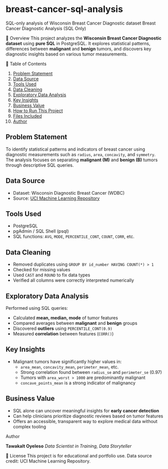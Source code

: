 # breast-cancer-sql-analysis
SQL-only analysis of Wisconsin Breast Cancer Diagnostic dataset
Breast Cancer Diagnostic Analysis (SQL Only)

📌 Overview
This project analyzes the **Wisconsin Breast Cancer Diagnostic dataset** using **pure SQL** in PostgreSQL. It explores statistical patterns, differences between **malignant** and **benign** tumors, and discovers key diagnostic insights based on various tumor measurements.


📌 Table of Contents
1. [Problem Statement](#problem-statement)
2. [Data Source](#data-source)
3. [Tools Used](#tools-used)
4. [Data Cleaning](#data-cleaning)
5. [Exploratory Data Analysis](#exploratory-data-analysis)
6. [Key Insights](#key-insights)
7. [Business Value](#business-value)
8. [How to Run This Project](#how-to-run-this-project)
9. [Files Included](#files-included)
10. [Author](#author)



## Problem Statement
To identify statistical patterns and indicators of breast cancer using diagnostic measurements such as `radius`, `area`, `concavity`, and `symmetry`. The analysis focuses on separating **malignant (M)** and **benign (B)** tumors through descriptive SQL queries.


## Data Source
* Dataset: Wisconsin Diagnostic Breast Cancer (WDBC)
* Source: [UCI Machine Learning Repository](https://archive.ics.uci.edu/ml/datasets/Breast+Cancer+Wisconsin+%28Diagnostic%29)


## Tools Used
* PostgreSQL
* pgAdmin / SQL Shell (psql)
* SQL functions: `AVG`, `MODE`, `PERCENTILE_CONT`, `COUNT`, `CORR`, etc.


## Data Cleaning
* Removed duplicates using `GROUP BY id_number HAVING COUNT(*) > 1`
* Checked for missing values
* Used `CAST` and `ROUND` to fix data types
* Verified all columns were correctly interpreted numerically


## Exploratory Data Analysis
Performed using SQL queries:
* Calculated **mean, median, mode** of tumor features
* Compared averages between **malignant** and **benign** groups
* Discovered **outliers** using `PERCENTILE_CONT(0.9)`
* Measured **correlation** between features (`CORR()`)


## Key Insights
* Malignant tumors have significantly higher values in:
  * `area_mean`, `concavity_mean`, `perimeter_mean`, etc.
  * Strong correlation found between `radius_se` and `perimeter_se` (0.97)
  * Tumors with `area_worst > 1000` are predominantly malignant
  * `concave_points_mean` is a strong indicator of malignancy

## Business Value
* SQL alone can uncover meaningful insights for **early cancer detection**
* Can help clinicians prioritize diagnostic reviews based on tumor features
* Offers an accessible, transparent way to explore medical data without complex tooling


Author

**Tawakalt Oyeleso**
*Data Scientist in Training, Data Storyteller*


📎 License
This project is for educational and portfolio use. Data source credit: UCI Machine Learning Repository.
